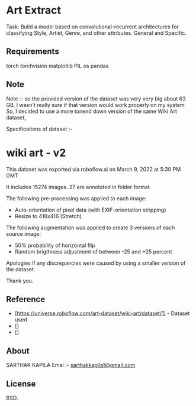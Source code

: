 # Art Extract

Task: Build a model based on convolutional-recurrent architectures for classifying Style, Artist, 
Genre, and other attributes. General and Specific.

## Requirements
torch
torchvision
matplotlib
PIL
os
pandas

## Note

Note :- so the provided version of the dataset was very very big about 63 GB,
I wasn't really sure if that version would work properly on my system
So, I decided to use a more tonend down version of the same Wiki Art dataset,

Specifications of dataset :-

wiki art - v2 
==============================
This dataset was exported via roboflow.ai on March 9, 2022 at 5:30 PM GMT

It includes 15274 images.
27 are annotated in folder format.

The following pre-processing was applied to each image:
* Auto-orientation of pixel data (with EXIF-orientation stripping)
* Resize to 416x416 (Stretch)

The following augmentation was applied to create 3 versions of each source image:
* 50% probability of horizontal flip
* Random brigthness adjustment of between -25 and +25 percent


Apologies if any discrepancies were caused by using a smaller version of the dataset.

Thank you.

## Reference
- [https://universe.roboflow.com/art-dataset/wiki-art/dataset/1] - Dataset used
- []
- []

## About 
SARTHAK KAPILA
Emai :- sarthakkapila1@gmail.com

## License

BSD.